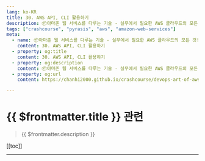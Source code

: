 ```yaml
---
lang: ko-KR
title: 30. AWS API, CLI 활용하기
description: 📦아마존 웹 서비스를 다루는 기술 - 실무에서 필요한 AWS 클라우드의 모든 것! > 30. AWS API, CLI 활용하기
tags: ["crashcourse", "pyrasis", "aws", "amazon-web-services"]
meta:
  - name: 📦아마존 웹 서비스를 다루는 기술 - 실무에서 필요한 AWS 클라우드의 모든 것! > 30. AWS API, CLI 활용하기
    content: 30. AWS API, CLI 활용하기
  - property: og:title
    content: 30. AWS API, CLI 활용하기
  - property: og:description
    content: 📦아마존 웹 서비스를 다루는 기술 - 실무에서 필요한 AWS 클라우드의 모든 것! > 30. AWS API, CLI 활용하기
  - property: og:url
    content: https://chanhi2000.github.io/crashcourse/devops-art-of-aws/30.html

---
```


# {{ $frontmatter.title }} 관련

> {{ $frontmatter.description }}

[[toc]]

---

<TagLinks />